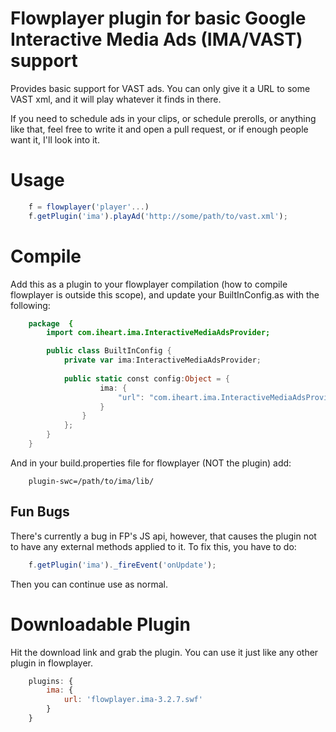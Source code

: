 # Flowplayer plugin for basic Google Interactive Media Ads (IMA/VAST) support

Provides basic support for VAST ads.  You can only give it a URL to some VAST xml, and it will play whatever it finds in there.

If you need to schedule ads in your clips, or schedule prerolls, or anything like that, feel free to write it and open a pull request, or if enough people want it, I'll look into it.

# Usage

```javascript
	f = flowplayer('player'...)
	f.getPlugin('ima').playAd('http://some/path/to/vast.xml');
```

# Compile

Add this as a plugin to your flowplayer compilation (how to compile flowplayer is outside this scope), and update your
BuiltInConfig.as with the following:

```actionscript
	package  {
		import com.iheart.ima.InteractiveMediaAdsProvider;

		public class BuiltInConfig {
			private var ima:InteractiveMediaAdsProvider;
		
			public static const config:Object = { 
					ima: {
						"url": "com.iheart.ima.InteractiveMediaAdsProvider"
					}
				}
			};
		}
	}
```

And in your build.properties file for flowplayer (NOT the plugin) add:

```
	plugin-swc=/path/to/ima/lib/
```

## Fun Bugs

There's currently a bug in FP's JS api, however, that causes the plugin not to have any external methods applied to it.  To fix this, you have to do:

```javascript
	f.getPlugin('ima')._fireEvent('onUpdate');
```

Then you can continue use as normal.

# Downloadable Plugin

Hit the download link and grab the plugin. You can use it just like any other plugin in flowplayer.

```javascript
	plugins: {
		ima: {
			url: 'flowplayer.ima-3.2.7.swf'
		}
	}
```

